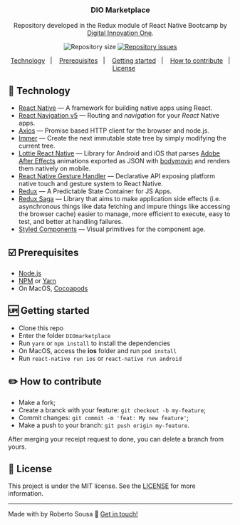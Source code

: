
<h3 align="center">
	DIO Marketplace
</h3>
<p align="center">
Repository developed in the Redux module of React Native Bootcamp by <a href="https://digitalinnovation.one/">Digital Innovation One</a>.
</p>
<p align="center">
  <img alt="Repository size" src="https://img.shields.io/github/repo-size/robertosousa1/DIOmarketplace.svg">
  </a>
  <a href="https://github.com/robertosousa1/DIOmarketplace/issues">
    <img alt="Repository issues" src="https://img.shields.io/github/issues/robertosousa1/DIOmarketplace.svg">
  </a>
</p>

<p align="center">
<a href="#rocket-technology">Technology</a>&nbsp;&nbsp;&nbsp;|&nbsp;&nbsp;&nbsp;
  <a href="#ballot_box_with_check-prerequisites">Prerequisites</a>&nbsp;&nbsp;&nbsp;|&nbsp;&nbsp;&nbsp;
    <a href="#up-getting-started">Getting started</a>&nbsp;&nbsp;&nbsp;|&nbsp;&nbsp;&nbsp;
    <a href="#pencil2-how-to-contribute">How to contribute</a>&nbsp;&nbsp;&nbsp;|&nbsp;&nbsp;&nbsp;
  <a href="#memo-license">License</a>
</p>

## [](#technology):rocket: Technology
-  <a href="https://reactnative.dev/">React Native</a> — A framework for building native apps using React.
-  <a href="https://reactnavigation.org/">React Navigation v5</a> — Routing and  _navigation_  for your  _React_  Native apps.
-  <a href="https://github.com/axios/axios">Axios</a> — Promise based HTTP client for the browser and node.js. 
-  <a href="https://github.com/immerjs/immer">Immer</a> — Create the next immutable state tree by simply modifying the current tree.
-  <a href="https://github.com/react-native-community/lottie-react-native">Lottie React Native</a> — Library for Android and iOS that parses [Adobe After Effects](http://www.adobe.com/products/aftereffects.html) animations exported as JSON with [bodymovin](https://github.com/bodymovin/bodymovin) and renders them natively on mobile.
-  <a href="https://github.com/software-mansion/react-native-gesture-handler">React Native Gesture Handler</a> — Declarative API exposing platform native touch and gesture system to React Native.
-  <a href="https://redux.js.org/">Redux</a> — A Predictable State Container for JS Apps.
-  <a href="https://redux-saga.js.org/">Redux Saga</a> — Library that aims to make application side effects (i.e. asynchronous things like data fetching and impure things like accessing the browser cache) easier to manage, more efficient to execute, easy to test, and better at handling failures.
-  <a href="https://styled-components.com/">Styled Components</a> — Visual primitives for the component age.

## [](#prerequisites):ballot_box_with_check: Prerequisites
-   [Node.js](https://nodejs.org/en/)
-   [NPM](https://www.npmjs.com/) or [Yarn](https://yarnpkg.com/pt-BR/docs/install)
- On MacOS, [Cocoapods](https://cocoapods.org/)

## [](#getting-started):up: Getting started

-   Clone this repo
-  Enter the folder `DIOmarketplace`
-  Run `yarn` or `npm install` to install the dependencies
-  On MacOS, access the <b>ios</b> folder and run `pod install`
-  Run `react-native run ios` or `react-native run android`

## [](#how-to-contribute):pencil2: How to contribute

-   Make a fork;
-   Create a branck with your feature:  `git checkout -b my-feature`;
-   Commit changes:  `git commit -m 'feat: My new feature'`;
-   Make a push to your branch:  `git push origin my-feature`.

After merging your receipt request to done, you can delete a branch from yours.


## [](#license):memo: License
This project is under the MIT license. See the [LICENSE](https://github.com/robertosousa1/DIOmarketplace/blob/master/LICENSE) for more information.

----------

Made with by Roberto Sousa  👋  [Get in touch!](https://www.linkedin.com/in/robertosousa01/)
